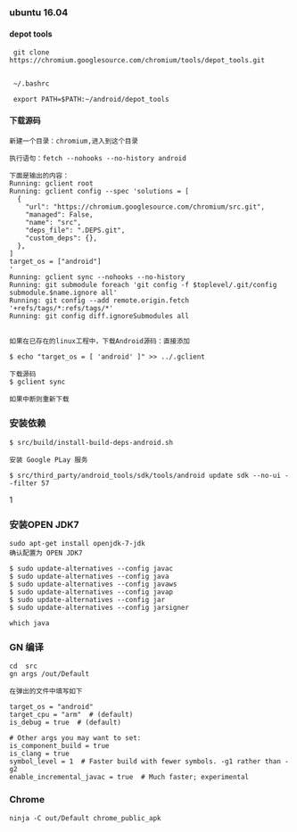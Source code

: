### ubuntu 16.04

#### depot tools

     git clone https://chromium.googlesource.com/chromium/tools/depot_tools.git


     ~/.bashrc

     export PATH=$PATH:~/android/depot_tools

#### 下载源码

    新建一个目录：chromium,进入到这个目录

    执行语句：fetch --nohooks --no-history android

    下面是输出的内容：
    Running: gclient root
    Running: gclient config --spec 'solutions = [
      {
        "url": "https://chromium.googlesource.com/chromium/src.git",
        "managed": False,
        "name": "src",
        "deps_file": ".DEPS.git",
        "custom_deps": {},
      },
    ]
    target_os = ["android"]
    '
    Running: gclient sync --nohooks --no-history
    Running: git submodule foreach 'git config -f $toplevel/.git/config submodule.$name.ignore all'
    Running: git config --add remote.origin.fetch '+refs/tags/*:refs/tags/*'
    Running: git config diff.ignoreSubmodules all


    如果在已存在的linux工程中，下载Android源码：直接添加

    $ echo "target_os = [ 'android' ]" >> ../.gclient

    下载源码
    $ gclient sync

    如果中断则重新下载

### 安装依赖

    $ src/build/install-build-deps-android.sh

    安装 Google PLay 服务

    $ src/third_party/android_tools/sdk/tools/android update sdk --no-ui --filter 57
1


### 安装OPEN JDK7

    sudo apt-get install openjdk-7-jdk
    确认配置为 OPEN JDK7

    $ sudo update-alternatives --config javac
    $ sudo update-alternatives --config java
    $ sudo update-alternatives --config javaws
    $ sudo update-alternatives --config javap
    $ sudo update-alternatives --config jar
    $ sudo update-alternatives --config jarsigner

    which java

### GN 编译

    cd  src
    gn args /out/Default

    在弹出的文件中填写如下

    target_os = "android"
    target_cpu = "arm"  # (default)
    is_debug = true  # (default)

    # Other args you may want to set:
    is_component_build = true
    is_clang = true
    symbol_level = 1  # Faster build with fewer symbols. -g1 rather than -g2
    enable_incremental_javac = true  # Much faster; experimental

### Chrome

    ninja -C out/Default chrome_public_apk
